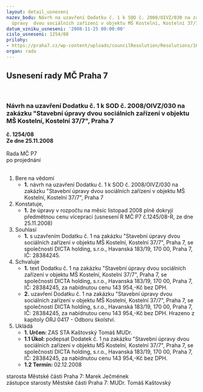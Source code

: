 ```yaml
---
layout: detail_usneseni
nazev_bodu: Návrh na uzavření Dodatku č. 1 k SOD č. 2008/OIVZ/030 na zakázku "Stavební
  úpravy  dvou sociálních zařízení v objektu MŠ Kostelní, Kostelní 37/7", Praha 7
datum_vzniku_usneseni: '2008-11-25 00:00:00'
cislo_usneseni: 1254/08
prilohy:
- https://praha7.cz/wp-content/uploads/councilResolution/Resolutions/16519/45-dodatek_%c4%8d.1.doc
organ: rada
---
```

<div id="ucUsn_pList" class="usn">
	<span><h2>Usnesení rady MČ Praha 7 </h2>
<br></span><div class="standBody">
<span><h3>Návrh na uzavření Dodatku č. 1 k SOD č. 2008/OIVZ/030 na zakázku "Stavební úpravy  dvou sociálních zařízení v objektu MŠ Kostelní, Kostelní 37/7", Praha 7</h3></span><div class="center">
		<strong>č. 1254/08</strong><br>
	</div>
<div class="center">
		<strong>Ze dne 25.11.2008</strong><br><br>
	</div>Rada MČ P7<br> po projednání<br><br><ol>
<li>Bere na vědomí<ul><li>
<strong>1.</strong> návrh na uzavření Dodatku č. 1 k SOD č. 2008/OIVZ/030 na zakázku "Stavební úpravy  dvou sociálních zařízení v objektu MŠ Kostelní, Kostelní 37/7", Praha 7</li></ul>
</li>
<li>Konstatuje,<ul><li>
<strong>1.</strong> že úpravy v rozpočtu na měsíc listopad 2008 plně dokryjí předmětnou cenu víceprací (usnesení R MČ P7 č.1245/08-R, ze dne 25.11.2008)</li></ul>
</li>
<li>Souhlasí<ul><li>
<strong>1.</strong> s uzavřením Dodatku č. 1 na zakázku "Stavební úpravy  dvou sociálních zařízení v objektu MŠ Kostelní, Kostelní 37/7", Praha 7, se společností DICTA holding, s.r.o., Havanská 183/19, 170 00, Praha 7, IČ: 28384245.</li></ul>
</li>
<li>Schvaluje<ul>
<li>
<strong>1.</strong> text Dodatku č. 1 na zakázku "Stavební úpravy  dvou sociálních zařízení v objektu MŠ Kostelní, Kostelní 37/7", Praha 7, se společností DICTA holding, s.r.o., Havanská 183/19, 170 00, Praha 7, IČ: 28384245, za nabídnutou cenu 143 954,-Kč bez DPH.</li>
<li>
<strong>2.</strong> uzavření Dodatku č. 1 na zakázku "Stavební úpravy  dvou sociálních zařízení v objektu MŠ Kostelní, Kostelní 37/7", Praha 7, se společností DICTA holding, s.r.o., Havanská 183/19, 170 00, Praha 7, IČ: 28384245, za nabídnutou cenu 143 954,-Kč bez DPH. Hrazeno z kapitoly ORJ 0417 - Odboru školství.</li>
</ul>
</li>
<li>Ukládá<ul>
<li>
<strong>1. Určen: </strong>ZAS STA Kaštovský Tomáš MUDr.</li>
<li>
<strong>1.1 Úkol: </strong>podepsat Dodatek č. 1 na zakázku "Stavební úpravy  dvou sociálních zařízení v objektu MŠ Kostelní, Kostelní 37/7", Praha 7, se společností DICTA holding, s.r.o., Havanská 183/19, 170 00, Praha 7, IČ: 28384245, za nabídnutou cenu 143 954,-Kč bez DPH.</li>
<li>
<strong>1.2 Termín: </strong>02.12.2008</li>
</ul>
</li>
</ol>starosta Městské části Praha 7: Marek Ječmének<br>zástupce starosty Městské části Praha 7: MUDr. Tomáš Kaštovský 
</div>
</div>